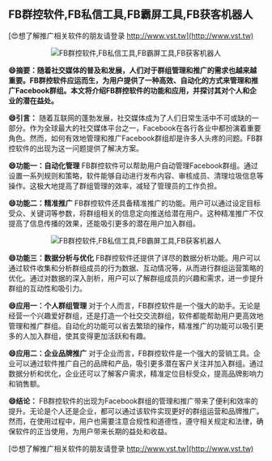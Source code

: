 ## **FB群控软件,FB私信工具,FB霸屏工具,FB获客机器人**

[😍想了解推广相关软件的朋友请登录 http://www.vst.tw](http://www.vst.tw)

 <center><img src="https://vst.tw/MP4/tuiguang/png/5.png" alt="FB群控软件,FB私信工具,FB霸屏工具,FB获客机器人"></center>

**😄摘要：随着社交媒体的普及和发展，人们对于群组管理和推广的需求也越来越重要。FB群控软件应运而生，为用户提供了一种高效、自动化的方式来管理和推广Facebook群组。本文将介绍FB群控软件的功能和应用，并探讨其对个人和企业的潜在益处。**

**😄引言：**
随着互联网的蓬勃发展，社交媒体成为了人们日常生活中不可或缺的一部分。作为全球最大的社交媒体平台之一，Facebook在各行各业中都扮演着重要角色。然而，如何有效地管理和推广Facebook群组却是许多人头疼的问题。FB群控软件的出现为这一问题提供了解决方案。

**😄功能一：自动化管理**
FB群控软件可以帮助用户自动管理Facebook群组。通过设置一系列规则和策略，软件能够自动进行发布内容、审核成员、清理垃圾信息等操作。这极大地提高了群组管理的效率，减轻了管理员的工作负担。

**😄功能二：精准推广**
FB群控软件还具备精准推广的功能。用户可以通过设定目标受众、关键词等参数，将群组相关的信息定向推送给潜在用户。这种精准推广不仅提高了信息传播的效果，还能吸引更多的潜在用户加入群组。

 <center><img src="https://vst.tw/MP4/tuiguang/png/2.png" alt="FB群控软件,FB私信工具,FB霸屏工具,FB获客机器人"></center>

**😄功能三：数据分析与优化**
FB群控软件还提供了详尽的数据分析功能。用户可以通过软件收集和分析群组成员的行为数据、互动情况等，从而进行群组运营策略的优化。通过对数据的深入剖析，用户可以了解群组成员的兴趣和需求，进一步提升群组的互动性和吸引力。

**😄应用一：个人群组管理**
对于个人而言，FB群控软件是一个强大的助手。无论是经营一个兴趣爱好群组，还是打造一个社交交流群组，软件都能帮助用户更高效地管理和推广群组。自动化的功能可以省去繁琐的操作，精准推广的功能可以吸引更多的人加入群组，使其变得更加活跃和有趣。

**😄应用二：企业品牌推广**
对于企业而言，FB群控软件是一个强大的营销工具。企业可以通过软件推广自己的品牌和产品，吸引更多潜在客户关注并加入群组。通过数据分析和优化，企业还可以了解客户需求，精准定位目标受众，提高品牌影响力和销售额。

**😄结论：**
FB群控软件的出现为Facebook群组的管理和推广带来了便利和效率的提升。无论是个人还是企业，都可以通过该软件实现更好的群组运营和品牌推广。然而，在使用过程中，用户也需要注意合规性和道德性，遵守相关规定和法律，确保软件的正当使用，为用户带来长期的益处和收益。

[😍想了解推广相关软件的朋友请登录 http://www.vst.tw](http://www.vst.tw)



